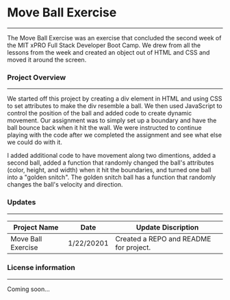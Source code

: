 # Move Ball Exercise
___

The Move Ball Exercise was an exercise that concluded the second week of the MIT xPRO Full Stack Developer Boot Camp. We drew from all the lessons from the week and created an object out of HTML and CSS and moved it around the screen.

### Project Overview
___

We started off this project by creating a div element in HTML and using CSS to set attributes to make the div resemble a ball. We then used JavaScript to control the position of the ball and added code to create dynamic movement. Our assignment was to simply set up a boundary and have the ball bounce back when it hit the wall. We were instructed to continue playing with the code after we completed the assignment and see what else we could do with it. 

I added additional code to have movement along two dimentions, added a second ball, added a function that randomly changed the ball's attributes (color, height, and width) when it hit the boundaries, and turned one ball into a "golden snitch". The golden snitch ball has a function that randomly changes the ball's velocity and direction. 

### Updates
___

Project Name | Date | Update Discription
-------------|------|--------------------
Move Ball Exercise | 1/22/20201 | Created a REPO and README for project.

### License information

___

Coming soon... <br>
